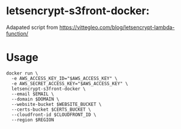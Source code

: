 # letsencrypt-s3front-docker:

Adapated script from https://vittegleo.com/blog/letsencrypt-lambda-function/

# Usage

```
docker run \
  -e AWS_ACCESS_KEY_ID="$AWS_ACCESS_KEY" \
  -e AWS_SECRET_ACCESS_KEY="$AWS_ACCESS_KEY" \
  letsencrypt-s3front-docker \
  --email $EMAIL \
  --domain $DOMAIN \
  --website-bucket $WEBSITE_BUCKET \
  --certs-bucket $CERTS_BUCKET \
  --cloudfront-id $CLOUDFRONT_ID \
  --region $REGION
```
